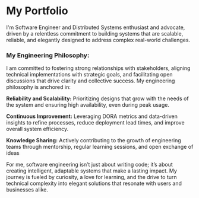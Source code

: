       
# My Portfolio
      
I'm Software Engineer and Distributed Systems enthusiast and advocate, driven by a relentless commitment to 
building systems that are scalable, reliable, and elegantly designed to address complex real-world challenges.
      
      
### My Engineering Philosophy:
    
 I am committed to fostering strong relationships with stakeholders, aligning technical implementations with strategic goals, and facilitating open discussions that drive clarity and collective success. My engineering philosophy is anchored in:            
    
**Reliability and Scalability:** Prioritizing designs that grow with the needs of the system and ensuring high availability, even during peak usage.
    
**Continuous Improvement:** Leveraging DORA metrics and data-driven insights to refine processes, reduce deployment lead times, and improve overall system efficiency.
    
**Knowledge Sharing:** Actively contributing to the growth of engineering teams through mentorship, regular learning sessions, and open exchange of ideas
    
For me, software engineering isn’t just about writing code; it’s about creating intelligent, adaptable systems that make a lasting impact. My journey is fueled by curiosity, a love for learning, and the drive to turn technical complexity into elegant solutions that resonate with users and businesses alike.

